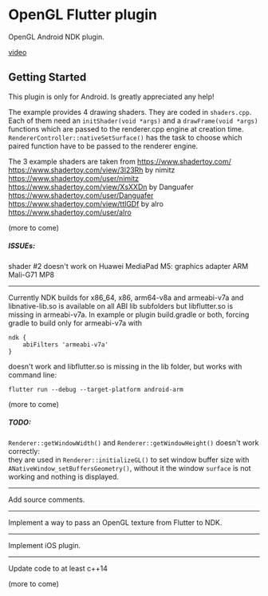 # OpenGL Flutter plugin

OpenGL Android NDK plugin.

[video](https://www.youtube.com/watch?v=GKEdwZsAb0s)

## Getting Started

This plugin is only for Android. Is greatly appreciated any help!  
  
The example provides 4 drawing shaders. They are coded in `shaders.cpp`.
Each of them need an `initShader(void *args)` and a `drawFrame(void *args)` functions which are passed to the
renderer.cpp engine at creation time. `RendererController::nativeSetSurface()` has the task to choose which paired
function have to be passed to the renderer engine.  

The 3 example shaders are taken from https://www.shadertoy.com/
https://www.shadertoy.com/view/3l23Rh by nimitz https://www.shadertoy.com/user/nimitz
https://www.shadertoy.com/view/XsXXDn by Danguafer https://www.shadertoy.com/user/Danguafer 
https://www.shadertoy.com/view/ttlGDf by alro https://www.shadertoy.com/user/alro

(more to come)


##### ISSUEs:
shader #2 doesn't work on Huawei MediaPad M5: graphics adapter ARM Mali-G71 MP8
___
Currently NDK builds for x86_64, x86, arm64-v8a and armeabi-v7a and libnative-lib.so is available on all ABI lib subfolders
but libflutter.so is missing in armeabi-v7a.
In example or plugin build.gradle or both, forcing gradle to build only for armeabi-v7a with
```
ndk {
    abiFilters 'armeabi-v7a'
}
```
doesn't work and libflutter.so is missing in the lib folder, but works with command line:
```
flutter run --debug --target-platform android-arm
```

(more to come)
 
##### TODO: 
`Renderer::getWindowWidth()` and `Renderer::getWindowHeight()` doesn't work correctly:  
they are used in `Renderer::initializeGL()` to set window buffer size with `ANativeWindow_setBuffersGeometry()`,
without it the window `surface` is not working and nothing is displayed.
___
Add source comments.
___
Implement a way to pass an OpenGL texture from Flutter to NDK.
___
Implement iOS plugin.
___
Update code to at least c++14

(more to come)
